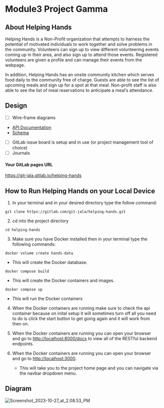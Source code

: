 # Module3 Project Gamma

## About Helping Hands

Helping Hands is a Non-Profit organization that attempts to harness the potential of motivated individuals to work together and solve problems in the community. Volunteers can sign up to view different volunteering events coming up in their area, and also sign up to attend those events. Registered volunteers are given a profile and can manage their events from the webpage.

In addition, Helping Hands has an onsite community kitchen which serves food daily to the community free of charge. Guests are able to see the list of upcoming meals and sign up for a spot at that meal. Non-profit staff is also able to see the list of meal reservations to anticipate a meal’s attendance.

## Design

- [ ] Wire-frame diagrams
- [API Documentation](docs/API.md)
- [Schema](docs/Schema.md)
- [ ] GitLab issue board is setup and in use (or project management tool of choice)
- [ ] Journals

#### Your GitLab pages URL

https://git-jala.gitlab.io/helping-hands

## How to Run Helping Hands on your Local Device

1. In your terminal and in your desired directory type the follow command:

```
git clone https://gitlab.com/git-jala/helping-hands.git
```

2. cd into the project directory

```
cd helping-hands
```

3. Make sure you have Docker installed then in your terminal type the following commands:

```
docker volume create hands-data
```

- This will create the Docker database.

```
docker compose build
```

- This will create the Docker containers and images.

```
docker compose up
```

- This will run the Docker containers

4. When the Docker containers are running make sure to check the api container because on inital setup it will sometimes turn off all you need to do is click the start button to get going again and it will work from then on.

5. When the Docker containers are running you can open your browser and go to [http://localhost:8000/docs](http://localhost:8000/docs) to view all of the RESTful backend endpoints.

6. When the Docker containers are running you can open your browser and go to [http://localhost:3000](http://localhost:3000).
   - This will take you to the project home page and you can navigate via the navbar dropdown menu.

## Diagram

![Screenshot_2023-10-27_at_2.08.53_PM](/uploads/5a70108105053f5f8ddbb1a657015cba/Screenshot_2023-10-27_at_2.08.53_PM.png)
